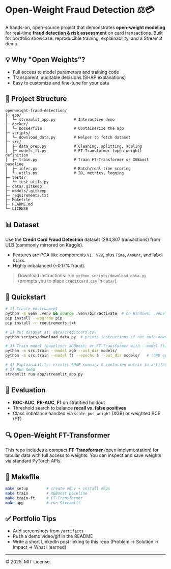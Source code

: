 
# Open-Weight Fraud Detection ⚖️💳

A hands-on, open-source project that demonstrates **open-weight modeling** for real-time **fraud detection & risk assessment** on card transactions. 
Built for portfolio showcase: reproducible training, explainability, and a Streamlit demo.

## 💡 Why "Open Weights"?
- Full access to model parameters and training code
- Transparent, auditable decisions (SHAP explanations)
- Easy to customize and fine-tune for your data

## 🧱 Project Structure
```
openweight-fraud-detection/
├─ app/
│  └─ streamlit_app.py        # Interactive demo
├─ docker/
│  └─ Dockerfile              # Containerize the app
├─ scripts/
│  └─ download_data.py        # Helper to fetch dataset
├─ src/
│  ├─ data_prep.py            # Cleaning, splitting, scaling
│  ├─ models_ft.py            # FT-Transformer (open-weight) definition
│  ├─ train.py                # Train FT-Transformer or XGBoost baseline
│  ├─ infer.py                # Batch/real-time scoring
│  └─ utils.py                # IO, metrics, logging
├─ tests/
│  └─ test_utils.py
├─ data/.gitkeep
├─ models/.gitkeep
├─ requirements.txt
├─ Makefile
├─ README.md
└─ LICENSE
```

## 📊 Dataset
Use the **Credit Card Fraud Detection** dataset (284,807 transactions) from ULB (commonly mirrored on Kaggle).
- Features are PCA-like components `V1..V28`, plus `Time`, `Amount`, and label `Class`.
- Highly imbalanced (~0.17% fraud).

> Download instructions: run `python scripts/download_data.py` (prompts you to place `creditcard.csv` in `data/`).

## 🚀 Quickstart
```bash
# 1) Create environment
python -m venv .venv && source .venv/bin/activate  # on Windows: .venv\Scripts\activate
pip install --upgrade pip
pip install -r requirements.txt

# 2) Put dataset at: data/creditcard.csv
python scripts/download_data.py  # prints instructions if not auto-downloaded

# 3) Train model (baseline: XGBoost; or FT-Transformer with --model ft)
python -m src.train --model xgb --out_dir models/
python -m src.train --model ft --epochs 5 --out_dir models/   # (GPU optional)

# 4) Explainability: creates SHAP summary & confusion matrix in artifacts/
# 5) Run demo
streamlit run app/streamlit_app.py
```

## 🧪 Evaluation
- **ROC-AUC**, **PR-AUC**, **F1** on stratified holdout
- Threshold search to balance **recall vs. false positives**
- Class imbalance handled via `scale_pos_weight` (XGB) or weighted BCE (FT)

## 🔍 Open-Weight FT-Transformer
This repo includes a compact **FT-Transformer** (open implementation) for tabular data with full access to weights. 
You can inspect and save weights via standard PyTorch APIs.

## 🧰 Makefile
```bash
make setup        # create venv + install deps
make train        # XGBoost baseline
make train-ft     # FT-Transformer
make app          # run Streamlit
```

## ✅ Portfolio Tips
- Add screenshots from `/artifacts`
- Push a demo video/gif in the README
- Write a short LinkedIn post linking to this repo (Problem → Solution → Impact → What I learned)

---

© 2025. MIT License.
